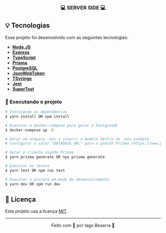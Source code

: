 <h3 align="center">
  💻 <strong>SERVER SIDE</strong> 💻 
</h3>

## 💡 Tecnologias

Esse projeto foi desenvolvido com as seguintes tecnologias:
<strong>
- [Node.JS](https://nodejs.org/en/)
- [Express](https://sass-lang.com/)
- [TypeScript](https://www.typescriptlang.org/)
- [Prisma](https://www.prisma.io/)
- [PostgreSQL](https://typeorm.io/)
- [JsonWebToken](https://jwt.io/)
- [TSyringe](https://www.npmjs.com/package/tsyringe)
- [Jest](https://jestjs.io/pt-BR/)
- [SuperTest](https://www.npmjs.com/package/supertest)
</strong>

<!-- Caso necessário, adicionar outras. -->

### 🎲 Executando o projeto
    
```bash
# Instalando as dependências
$ yarn install OR npm install

# Executar o docker-compose para gerar o PostgresQL
$ docker-compose up -D

# Gerar um arquivo .env e inserir o modelo dentro de .env.example
# Configurar o valor "DATABASE_URL" para o padrão Prisma (https://www.prisma.io/docs/concepts/database-connectors/postgresql)

# Gerar o cliente usando Prisma
$ yarn prisma generate OR npx prisma generate

# Executar os testes 
$ yarn test OR npm run test

# Executar o projeto em modo de desenvolvimento
$ yarn dev OR npm run dev
```

## 📝 Licença

Este projeto usa a licença [MIT](https://github.com/iag0bezz/todo-app/blob/main/LICENSE).

---

<p align="center">
    Feito com 🖤 por Iago Beserra 👋
</p>